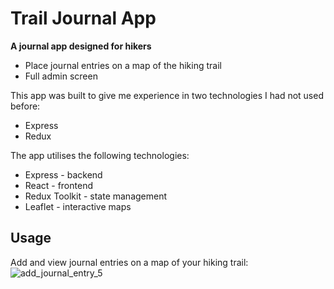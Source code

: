 # Trail Journal App

**A journal app designed for hikers**
- Place journal entries on a map of the hiking trail
- Full admin screen

This app was built to give me experience in two technologies I had not used before:
- Express
- Redux

The app utilises the following technologies:
- Express - backend
- React - frontend
- Redux Toolkit - state management
- Leaflet - interactive maps

## Usage
Add and view journal entries on a map of your hiking trail:
![add_journal_entry_5](https://github.com/justjoelaw/pct_photo_map/assets/57088672/57fe43fa-7e51-40c7-8ba7-2d92a5bbf795)
